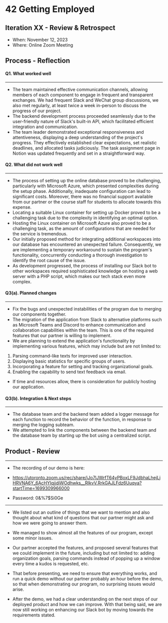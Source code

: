 
# 42 Getting Employed

[//]: # ( > _Note:_ This document is meant to be written during &#40;or shortly after&#41; your review meeting, which should happen fairly close to the due date.      )

[//]: # ( >      )

[//]: # ( > _Suggestion:_ Have your review meeting a day or two before the due date. This way you will have some time to go over &#40;and edit&#41; this document, and all team members should have a chance to make their contribution.)


## Iteration XX - Review & Retrospect

 * When: November 12, 2023
 * Where: Online Zoom Meeting 


## Process - Reflection


#### Q1. What worked well

[//]: # (List **process-related** &#40;i.e. team organization and how you work&#41; decisions and actions that worked well.)

[//]: # ( * 2 - 4 important decisions, processes, actions, or anything else that worked well for you, ordered from most to least important.)

[//]: # ( * Give a supporting argument about what makes you think that way.)

[//]: # ( * Feel free to refer/link to process artifact&#40;s&#41;.)

---
 * The team maintained effective communication channels, allowing members of each component to engage in frequent and transparent exchanges. We had frequent Slack and WeChat group discussions, we also met regularly, at least twice a week in-person to discuss the progress of our project. 
 * The backend development process proceeded seamlessly due to the user-friendly nature of Slack's built-in API, which facilitated efficient integration and communication.
 * The team leader demonstrated exceptional responsiveness and attentiveness, displaying a deep understanding of the project's progress. They effectively established clear expectations, set realistic deadlines, and allocated tasks judiciously. The task assignment page in Notion was updated frequently and set in a straightforward way.

#### Q2. What did not work well

[//]: # (List **process-related** &#40;i.e. team organization and how you work&#41; decisions and actions that did not work well.)

[//]: # ( * 2 - 4 important decisions, processes, actions, or anything else that did not work well for you, ordered from most to least important.)

[//]: # ( * Give a supporting argument about what makes you think that way.)

[//]: # ( * Feel free to refer/link to process artifact&#40;s&#41;.)

---
 * The process of setting up the online database proved to be challenging, particularly with Microsoft Azure, which presented complexities during the setup phase. Additionally, inadequate configuration can lead to significant costs. Moreover, there was no financial support available from our partner or the course staff for students to allocate towards this expense.
 * Locating a suitable Linux container for setting up Docker proved to be a challenging task due to the complexity in identifying an optimal option.
 * Hosting the Linux container on Microsoft Azure also proved to be a challenging task, as the amount of configurations that are needed for the service is tremendous.
 * Our initially proposed method for integrating additional workspaces into our database has encountered an unexpected failure. Consequently, we are implementing a temporary workaround to sustain the program's functionality, concurrently conducting a thorough investigation to identify the root cause of the issue.
 * As development progressed, the process of installing our Slack bot to other workspaces required sophisticated knowledge on hosting a web server with a PHP script, which makes our tech stack even more complex. 

#### Q3(a). Planned changes

[//]: # (List any **process-related** &#40;i.e. team organization and/or how you work&#41; changes you are planning to make &#40;if there are any&#41;)

[//]: # ( * Ordered from most to least important, with supporting argument explaining a change.)

---

 * Fix the bugs and unexpected instabilities of the program due to merging our components together. 
 * The migration of the application from Slack to alternative platforms such as Microsoft Teams and Discord to enhance communication and collaboration capabilities within the team. This is one of the required features that our partner is willing to implement. 
 * We are planning to extend the application's functionality by implementing various features, which may include but are not limited to:

  1. Parsing command-like texts for improved user interaction.
  2. Displaying basic statistics for specific groups of users.
  3. Incorporating a feature for setting and tracking organizational goals.
  4. Enabling the capability to send text feedback via email.

- If time and resources allow, there is consideration for publicly hosting our application.



#### Q3(b). Integration & Next steps

[//]: # (Briefly explain how you integrated the previously developed individuals components as one product &#40;i.e. How did you combine the code from 3 sub-repos previously created&#41; and if/how the assignment was helpful or not helpful.)

[//]: # ( * Keep this very short &#40;1-3 lines&#41;.)

---

- The database team and the backend team added a logger message for each function to record the behavior of the function, in response to merging the logging subteam. 
- We attempted to link the components between the backend team and the database team by starting up the bot using a centralized script. 

## Product - Review

[//]: # (#### Q4. How was your product demo?)

[//]: # ( * How did you prepare your demo?)

[//]: # ( * What did you manage to demo to your partner?)

[//]: # ( * Did your partner accept the features? And were there change requests?)

[//]: # ( * What were your learnings through this process? This can be either from a process and/or product perspective.)

[//]: # ( * *This section will be marked very leniently so keep it brief and just make sure the points are addressed*)

---
 * The recording of our demo is here: 

 * https://utoronto.zoom.us/rec/share/jJo7lJWrfT64yPBoxLF9JdbhaLhejLjHRVNA6Y_6AcHYIqjjdiWOdhwks__RIkvV.RrkGAJLFdz6Uuqya?startTime=1699309966000
 * Password: 0&%7$Si0Ge
---
* We listed out an outline of things that we want to mention and also thought about what kind of questions that our partner might ask and how we were going to answer them.

* We managed to show almost all the features of our program, except some minor issues.

* Our partner accepted the features, and proposed several features that we could implement in the future, including but not limited to: adding organization goals, parsing commands instead of popping up a window every time a kudos is requested, etc.

* That before presenting, we need to ensure that everything works, and run a quick demo without our partner probably an hour before the demo, so that when demonstrating our program, no surprising issues would arise.

* After the demo, we had a clear understanding on the next steps of our deployed product and how we can improve. With that being said, we are now still working on enhancing our Slack bot by moving towards the requirements stated. 